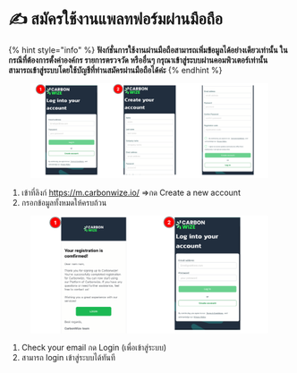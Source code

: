 # ✍ สมัครใช้งานแพลทฟอร์มผ่านมือถือ

{% hint style="info" %}
**ฟังก์ชั่นการใช้งานผ่านมือถือสามารถเพิ่มข้อมูลได้อย่างเดียวเท่านั้น ในกรณีที่ต้องการตั้งค่าองค์กร รายการตรวจวัด หรืออื่นๆ กรุณาเข้าสู่ระบบผ่านคอมพิวเตอร์เท่านั้น สามารถเข้าสู่ระบบโดยใช้บัญชีที่ท่านสมัครผ่านมือถือได้ค่ะ**
{% endhint %}



<figure><img src="../.gitbook/assets/image (1) (1) (1).png" alt=""><figcaption></figcaption></figure>

1. เข้าที่ลิงก์ https://m.carbonwize.io/ =>กด Create a new account
2. กรอกข้อมูลทั้งหมดให้ครบถ้วน



<figure><img src="../.gitbook/assets/image (2) (1) (1).png" alt=""><figcaption></figcaption></figure>

1. Check your email กด Login (เพื่อเข้าสู่ระบบ)
2. สามารถ login เข้าสู่ระบบได้ทันที
